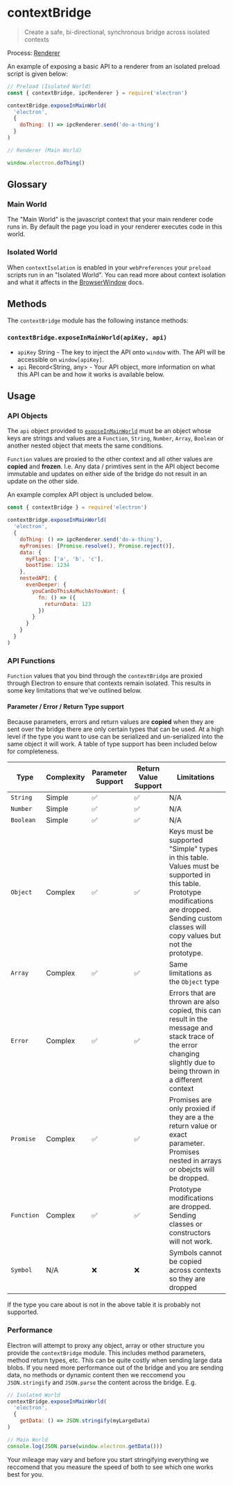 # contextBridge

> Create a safe, bi-directional, synchronous bridge across isolated contexts

Process: [Renderer](../glossary.md#renderer-process)

An example of exposing a basic API to a renderer from an isolated preload script is given below:

```javascript
// Preload (Isolated World)
const { contextBridge, ipcRenderer } = require('electron')

contextBridge.exposeInMainWorld(
  'electron',
  {
    doThing: () => ipcRenderer.send('do-a-thing')
  }
)
```

```javascript
// Renderer (Main World)

window.electron.doThing()
```

## Glossary

### Main World

The "Main World" is the javascript context that your main renderer code runs in.  By default the page you load in your renderer
executes code in this world.

### Isolated World

When `contextIsolation` is enabled in your `webPreferences` your `preload` scripts run in an "Isolated World".  You can read more about
context isolation and what it affects in the [BrowserWindow](browser-window.md) docs.

## Methods

The `contextBridge` module has the following instance methods:

### `contextBridge.exposeInMainWorld(apiKey, api)`

* `apiKey` String - The key to inject the API onto `window` with.  The API will be accessible on `window[apiKey]`.
* `api` Record<String, any> - Your API object, more information on what this API can be and how it works is available below.

## Usage

### API Objects

The `api` object provided to [`exposeInMainWorld`](#contextbridgeexposeInMainWorldapikey-api-options) must be an object
whose keys are strings and values are a `Function`, `String`, `Number`, `Array`, `Boolean` or another nested object that meets the same conditions.

`Function` values are proxied to the other context and all other values are **copied** and **frozen**.  I.e. Any data / primtives sent in
the API object become immutable and updates on either side of the bridge do not result in an update on the other side.

An example complex API object is uncluded below.

```javascript
const { contextBridge } = require('electron')

contextBridge.exposeInMainWorld(
  'electron',
  {
    doThing: () => ipcRenderer.send('do-a-thing'),
    myPromises: [Promise.resolve(), Promise.reject()],
    data: {
      myFlags: ['a', 'b', 'c'],
      bootTime: 1234
    },
    nestedAPI: {
      evenDeeper: {
        youCanDoThisAsMuchAsYouWant: {
          fn: () => ({
            returnData: 123
          })
        }
      }
    }
  }
)
```

### API Functions

`Function` values that you bind through the `contextBridge` are proxied through Electron to ensure that contexts remain isolated.  This
results in some key limitations that we've outlined below.

#### Parameter / Error / Return Type support

Because parameters, errors and return values are **copied** when they are sent over the bridge there are only certain types that can be used.
At a high level if the type you want to use can be serialized and un-serialized into the same object it will work.  A table of type support
has been included below for completeness.

| Type | Complexity | Parameter Support | Return Value Support | Limitations |
| ---- | ---------- | ----------------- | -------------------- | ----------- |
| `String` | Simple | ✅ | ✅ | N/A |
| `Number` | Simple | ✅ | ✅ | N/A |
| `Boolean` | Simple | ✅ | ✅ | N/A |
| `Object` | Complex | ✅ | ✅ | Keys must be supported "Simple" types in this table.  Values must be supported in this table.  Prototype modifications are dropped.  Sending custom classes will copy values but not the prototype. |
| `Array` | Complex | ✅ | ✅ | Same limitations as the `Object` type |
| `Error` | Complex | ✅ | ✅ | Errors that are thrown are also copied, this can result in the message and stack trace of the error changing slightly due to being thrown in a different context |
| `Promise` | Complex | ✅ | ✅ | Promises are only proxied if they are a the return value or exact parameter.  Promises nested in arrays or obejcts will be dropped. |
| `Function` | Complex | ✅ | ✅ | Prototype modifications are dropped.  Sending classes or constructors will not work. |
| `Symbol` | N/A | ❌ | ❌ | Symbols cannot be copied across contexts so they are dropped |


If the type you care about is not in the above table it is probably not supported.

### Performance

Electron will attempt to proxy any object, array or other structure you provide the `contextBridge` module.  This includes method parameters, method return types, etc.  This can be quite costly when sending large data blobs.  If you need more performance out of the bridge and you are sending data, no methods or dynamic content then we reccomend you `JSON.stringify` and `JSON.parse` the content across the bridge.  E.g.

```javascript
// Isolated World
contextBridge.exposeInMainWorld(
  'electron',
  {
    getData: () => JSON.stringify(myLargeData)
)

// Main World
console.log(JSON.parse(window.electron.getData()))
```

Your mileage may vary and before you start stringifying everything we reccomend that you measure the speed of both to see which one works best for you.
